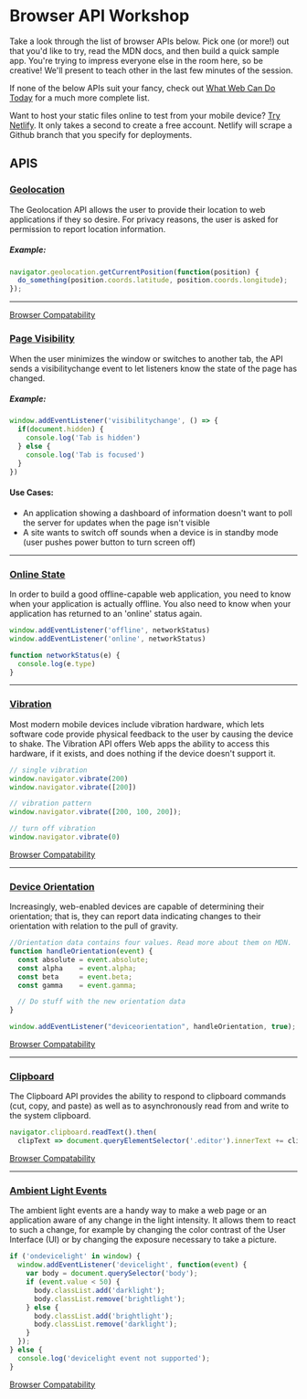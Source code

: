 # Browser API Workshop
Take a look through the list of browser APIs below. Pick one (or more!) out that you'd like to try, read the MDN docs, and then build a quick sample app. You're trying to impress everyone else in the room here, so be creative! We'll present to teach other in the last few minutes of the session.

If none of the below APIs suit your fancy, check out [What Web Can Do Today](https://whatwebcando.today/) for a much more complete list.

Want to host your static files online to test from your mobile device? [Try Netlify](https://www.netlify.com/). It only takes a second to create a free account. Netlify will scrape a Github branch that you specify for deployments.

## APIS

### [Geolocation](https://developer.mozilla.org/en-US/docs/Web/API/Geolocation_API)
The Geolocation API allows the user to provide their location to web applications if they so desire. For privacy reasons, the user is asked for permission to report location information.

##### Example:
```javascript
navigator.geolocation.getCurrentPosition(function(position) {
  do_something(position.coords.latitude, position.coords.longitude);
});
```

-----

[Browser Compatability](https://developer.mozilla.org/en-US/docs/Web/API/Geolocation_API#Browser_compatibility)

### [Page Visibility](https://developer.mozilla.org/en-US/docs/Web/API/Page_Visibility_API)

When the user minimizes the window or switches to another tab, the API sends a visibilitychange event to let listeners know the state of the page has changed.

##### Example:
```javascript
window.addEventListener('visibilitychange', () => {
  if(document.hidden) {
    console.log('Tab is hidden')
  } else {
    console.log('Tab is focused')
  }
})
```

#### Use Cases:
* An application showing a dashboard of information doesn't want to poll the server for updates when the page isn't visible
* A site wants to switch off sounds when a device is in standby mode (user pushes power button to turn screen off)

-----

### [Online State](https://developer.mozilla.org/en-US/docs/Web/API/NavigatorOnLine/Online_and_offline_events)
In order to build a good offline-capable web application, you need to know when your application is actually offline. You also need to know when your application has returned to an 'online' status again.

```javascript
window.addEventListener('offline', networkStatus)
window.addEventListener('online', networkStatus)

function networkStatus(e) {
  console.log(e.type)
}
```

-----

### [Vibration](https://developer.mozilla.org/en-US/docs/Web/API/Vibration_API)
Most modern mobile devices include vibration hardware, which lets software code provide physical feedback to the user by causing the device to shake. The Vibration API offers Web apps the ability to access this hardware, if it exists, and does nothing if the device doesn't support it.

```javascript
// single vibration
window.navigator.vibrate(200)
window.navigator.vibrate([200])

// vibration pattern
window.navigator.vibrate([200, 100, 200]);

// turn off vibration
window.navigator.vibrate(0)
```

[Browser Compatability](https://developer.mozilla.org/en-US/docs/Web/API/Vibration_API#Browser_compatibility)

-----

### [Device Orientation](https://developer.mozilla.org/en-US/docs/Web/API/Detecting_device_orientation)
Increasingly, web-enabled devices are capable of determining their orientation; that is, they can report data indicating changes to their orientation with relation to the pull of gravity. 

```javascript
//Orientation data contains four values. Read more about them on MDN.
function handleOrientation(event) {
  const absolute = event.absolute;
  const alpha    = event.alpha;
  const beta     = event.beta;
  const gamma    = event.gamma;

  // Do stuff with the new orientation data
}

window.addEventListener("deviceorientation", handleOrientation, true);
```

[Browser Compatability](https://developer.mozilla.org/en-US/docs/Web/API/Detecting_device_orientation#Browser_compatibility)

-----

### [Clipboard](https://developer.mozilla.org/en-US/docs/Web/API/Clipboard_API)
The Clipboard API provides the ability to respond to clipboard commands (cut, copy, and paste) as well as to asynchronously read from and write to the system clipboard. 

```javascript
navigator.clipboard.readText().then(
  clipText => document.queryElementSelector('.editor').innerText += clipText);
```

[Browser Compatability](https://developer.mozilla.org/en-US/docs/Web/API/Clipboard_API#Browser_compatibility)

-----

### [Ambient Light Events](https://developer.mozilla.org/en-US/docs/Web/API/Ambient_Light_Events)
The ambient light events are a handy way to make a web page or an application aware of any change in the light intensity. It allows them to react to such a change, for example by changing the color contrast of the User Interface (UI) or by changing the exposure necessary to take a picture.

```javascript
if ('ondevicelight' in window) {
  window.addEventListener('devicelight', function(event) {
    var body = document.querySelector('body');
    if (event.value < 50) {
      body.classList.add('darklight');
      body.classList.remove('brightlight');
    } else {
      body.classList.add('brightlight');
      body.classList.remove('darklight');
    }
  });
} else {
  console.log('devicelight event not supported');
}
```

[Browser Compatability](https://developer.mozilla.org/en-US/docs/Web/API/Ambient_Light_Events#Browser_compatibility)
